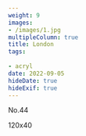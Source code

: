 ```yaml
---
weight: 9
images:
- /images/1.jpg
multipleColumn: true
title: London
tags:
 
- acryl
date: 2022-09-05
hideDate: true
hideExif: true
---
```

<p>
No.44
</p>
<p>
120x40
</p>